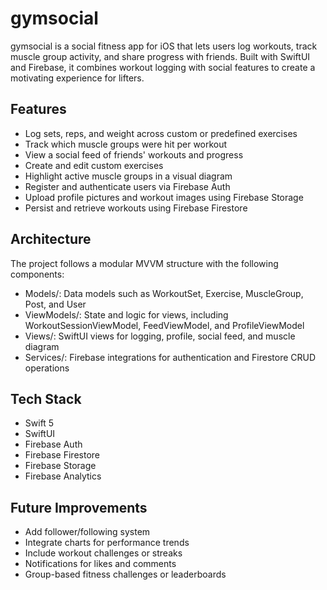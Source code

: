 # gymsocial

gymsocial is a social fitness app for iOS that lets users log workouts, track muscle group activity, and share progress with friends. Built with SwiftUI and Firebase, it combines workout logging with social features to create a motivating experience for lifters.

## Features

- Log sets, reps, and weight across custom or predefined exercises
- Track which muscle groups were hit per workout
- View a social feed of friends' workouts and progress
- Create and edit custom exercises
- Highlight active muscle groups in a visual diagram
- Register and authenticate users via Firebase Auth
- Upload profile pictures and workout images using Firebase Storage
- Persist and retrieve workouts using Firebase Firestore

## Architecture

The project follows a modular MVVM structure with the following components:
- Models/: Data models such as WorkoutSet, Exercise, MuscleGroup, Post, and User
- ViewModels/: State and logic for views, including WorkoutSessionViewModel, FeedViewModel, and ProfileViewModel
- Views/: SwiftUI views for logging, profile, social feed, and muscle diagram
- Services/: Firebase integrations for authentication and Firestore CRUD operations

## Tech Stack

- Swift 5
- SwiftUI
- Firebase Auth
- Firebase Firestore
- Firebase Storage
- Firebase Analytics


## Future Improvements

- Add follower/following system
- Integrate charts for performance trends
- Include workout challenges or streaks
- Notifications for likes and comments
- Group-based fitness challenges or leaderboards
